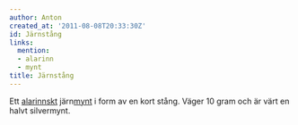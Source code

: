```yaml
---
author: Anton
created_at: '2011-08-08T20:33:30Z'
id: Järnstång
links:
  mention:
  - alarinn
  - mynt
title: Järnstång
---
```


Ett [alarinnskt] järn[mynt] i form av en kort stång. Väger 10 gram och är värt en halvt silvermynt.

  [alarinnskt]: alarinn
  [mynt]: mynt
